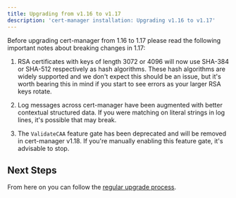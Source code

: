 ```yaml
---
title: Upgrading from v1.16 to v1.17
description: 'cert-manager installation: Upgrading v1.16 to v1.17'
---
```


Before upgrading cert-manager from 1.16 to 1.17 please read the following important notes about breaking changes in 1.17:

1. RSA certificates with keys of length 3072 or 4096 will now use SHA-384 or SHA-512 respectively as hash algorithms. These hash algorithms are widely supported and we don't expect this should be an issue, but it's worth bearing this in mind if you start to see errors as your larger RSA keys rotate.

2. Log messages across cert-manager have been augmented with better contextual structured data. If you were matching on literal strings in log lines, it's possible that may break.

3. The `ValidateCAA` feature gate has been deprecated and will be removed in cert-manager v1.18. If you're manually enabling this feature gate, it's advisable to stop.

## Next Steps

From here on you can follow the [regular upgrade process](../../installation/upgrade.md).
